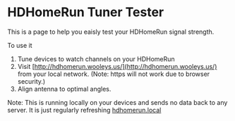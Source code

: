 # HDHomeRun Tuner Tester
This is a page to help you eaisly test your HDHomeRun signal strength.

To use it

1. Tune devices to watch channels on your HDHomeRun
2. Visit [http://hdhomerun.wooleys.us/](http://hdhomerun.wooleys.us/) from your local network. (Note: https will not work due to browser security.)
3. Align antenna to optimal angles.

Note: This is running locally on your devices and sends no data back to any server.
It is just regularly refreshing [hdhomerun.local](http://hdhomerun.local)
